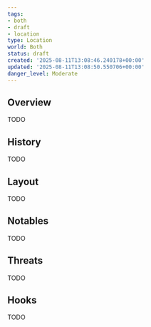 ```yaml
---
tags:
- both
- draft
- location
type: Location
world: Both
status: draft
created: '2025-08-11T13:08:46.240178+00:00'
updated: '2025-08-11T13:08:50.550706+00:00'
danger_level: Moderate
---
```



## Overview

TODO
## History

TODO
## Layout

TODO
## Notables

TODO
## Threats

TODO
## Hooks

TODO
